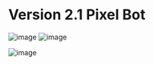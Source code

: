 # Version 2.1 Pixel Bot
![image](https://github.com/535tobor/2023-2024SeasonCode/assets/92122791/10c61eee-7459-4978-b739-55864a8b9a55)
![image](https://github.com/535tobor/2023-2024SeasonCode/assets/114669697/3c7a8f84-a469-4dfd-9fe6-9860ff7dd95b)


![image](https://github.com/535tobor/2023-2024SeasonCode/assets/92122791/c5d8e944-7e47-4646-a522-390e2113195d)
